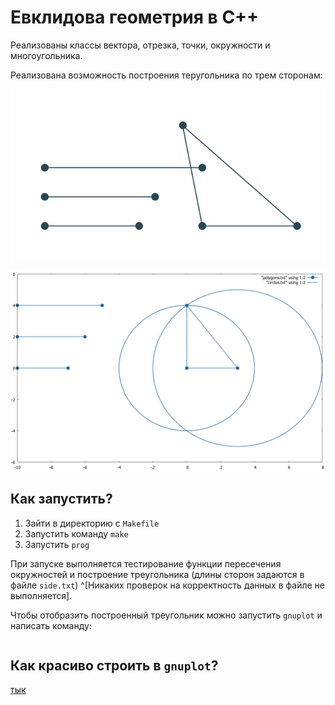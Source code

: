 # Евклидова геометрия в C++

Реализованы классы вектора, отрезка, точки, окружности и многоугольника.

Реализована возможность построения теругольника по трем сторонам:

![Пример построения треугольника со сторонами 6, 7 и 10](img/triang2.png)

![Пример построения треугольника со сторонами 3, 4 и 5](img/triang.png)

## Как запустить?

1. Зайти в директорию с `Makefile`
2. Запустить команду ```make```
3. Запустить `prog`

При запуске выполняется тестирование функции пересечения окружностей и построение треугольника (длины сторон задаются в файле `side.txt`) ^[Никаких проверок на корректность данных в файле не выполняется].

Чтобы отобразить построенный треугольник можно запустить `gnuplot` и написать команду:

```plot "polygons.txt" using 1:2 with linespoints
```

## Как красиво строить в `gnuplot`?

[тык](https://mech-math-msu.github.io/3-semester/programming/publish/gnuplot.html)

